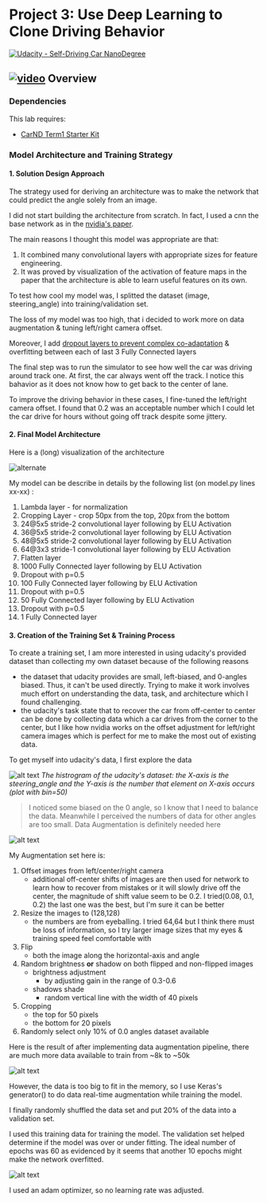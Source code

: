 # Project 3: Use Deep Learning to Clone Driving Behavior

[![Udacity - Self-Driving Car NanoDegree](https://s3.amazonaws.com/udacity-sdc/github/shield-carnd.svg)](http://www.udacity.com/drive)

[architect]: /report_img/model_architecture.png "Model Visualization"
[explo1]: /report_img/data_exploration1.png "Data Exploration: Before Augmentation"
[explo2]: /report_img/data_exploration2.png "Data Exploration: After Augmentation"
[augment]: /report_img/data_augment1.png "Data Augmentation"
[train_valid]: /report_img/train_valid.png "Train/Validate loss"

[![video](https://img.youtube.com/vi/Wtxhrw1ssmU/0.jpg)](https://www.youtube.com/watch?v=Wtxhrw1ssmU)
Overview
---

### Dependencies
This lab requires:

* [CarND Term1 Starter Kit](https://github.com/udacity/CarND-Term1-Starter-Kit)

### Model Architecture and Training Strategy

#### 1. Solution Design Approach

The strategy used for deriving an architecture was to make the network that could
predict the angle solely from an image.

I did not start building the architecture from scratch. In fact, I used a cnn the base network as
in the [nvidia's paper](http://images.nvidia.com/content/tegra/automotive/images/2016/solutions/pdf/end-to-end-dl-using-px.pdf).

The main reasons I thought this model was appropriate are that:
1. It combined many convolutional layers with appropriate sizes for feature engineering.
2. It was proved by visualization of the activation of feature maps in the paper that the architecture is 
able to learn useful features on its own.

To test how cool my model was, I splitted the dataset (image, steering_angle) into training/validation set.

The loss of my model was too high, that i decided to work more on data augmentation & tuning left/right camera offset.

Moreover, I add [dropout layers to prevent complex co-adaptation](https://www.cs.toronto.edu/~hinton/absps/JMLRdropout.pdf) & overfitting 
between each of last 3 Fully Connected layers

The final step was to run the simulator to see how well the car was driving around track one. At first, the car always went off the track.
I notice this bahavior as it does not know how to get back to the center of lane.

To improve the driving behavior in these cases, I fine-tuned the left/right camera offset.
I found that 0.2 was an acceptable number which I could let the car drive for hours without going off track despite some jittery.

#### 2. Final Model Architecture

Here is a (long) visualization of the architecture

![alternate][architect]

My model can be describe in details by the following list (on model.py lines xx-xx) :

 1. Lambda layer - for normalization
 1. Cropping Layer - crop 50px from the top, 20px from the bottom
 1. 24@5x5 stride-2 convolutional layer following by ELU Activation
 1. 36@5x5 stride-2 convolutional layer following by ELU Activation
 1. 48@5x5 stride-2 convolutional layer following by ELU Activation
 1. 64@3x3 stride-1 convolutional layer following by ELU Activation
 1. Flatten layer
 1. 1000 Fully Connected layer following by ELU Activation
 1. Dropout with p=0.5
 1. 100 Fully Connected layer following by ELU Activation
 1. Dropout with p=0.5
 1. 50 Fully Connected layer following by ELU Activation
 1. Dropout with p=0.5
 1. 1 Fully Connected layer

#### 3. Creation of the Training Set & Training Process


To create a training set, I am more interested in using
udacity's provided dataset than collecting my own dataset 
because of the following reasons
 - the dataset that udacity provides are small, left-biased, and 0-angles biased.
 Thus, it can't be used directly.
 Trying to make it work involves much effort on understanding the data, task, 
 and architecture which I found challenging.
 - the udacity's task state that to recover the car from off-center to center can be
 done by collecting data which a car drives from the corner to the center, but I like
 how nvidia works on the offset adjustment for left/right camera images which is perfect
 for me to make the most out of existing data.

To get myself into udacity's data, I first explore the data

![alt text][explo1]
*The histrogram of the udacity's dataset: the X-axis is the steering_angle 
and the Y-axis is the number that element on X-axis occurs (plot with bin=50)*

>I noticed some biased on the 0 angle, so I know that I need to balance the data.
Meanwhile I perceived the numbers of data for other angles are too small.
Data Augmentation is definitely needed here

![alt text][augment]

My Augmentation set here is:
 1. Offset images from left/center/right camera
    - additional off-center shifts of images are then used 
    for network to learn how to recover from mistakes or it will 
    slowly drive off the center, the magnitude of 
    shift value seem to be 0.2. I tried(0.08, 0.1, 0.2) the last one was the best,
    but I'm sure it can be better
 1. Resize the images to (128,128)
    - the numbers are from eyeballing. I tried 64,64 but I think there must 
  be loss of information, so I try larger image sizes that my eyes & 
  training speed feel comfortable with
 1. Flip
     - both the image along the horizontal-axis and angle
 1. Random brightness **or** shadow on both flipped and non-flipped images
     - brightness adjustment 
         - by adjusting gain in the range of 0.3-0.6
     - shadows shade
         - random vertical line with the width of 40 pixels
 1. Cropping
     - the top for 50 pixels
     - the bottom for 20 pixels
 1. Randomly select only 10% of 0.0 angles dataset available

Here is the result of after implementing data augmentation pipeline, there are much more 
data available to train from ~8k to ~50k

![alt text][explo2]

However, the data is too big to fit in the memory, so I use Keras's generator() to
do data real-time augmentation while training the model.

I finally randomly shuffled the data set and put 20% of the data into a validation set. 

I used this training data for training the model. 
The validation set helped determine if the model was over or under fitting. 
The ideal number of epochs was 60 as evidenced by it seems that another 10 epochs
might make the network overfitted.

![alt text][train_valid]

I used an adam optimizer, so no learning rate was adjusted.
